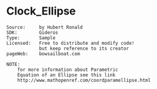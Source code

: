 Clock_Ellipse
=============

	Source:		by Hubert Ronald
	SDK:		Gideros
	Type:		Sample
	Licensed:	Free to distribute and modify code! 
				but keep reference to its creator
	pageWeb:	bowsailboat.com

	NOTE:
		for more information about Parametric
		Equation of an Ellipse see this link
		http://www.mathopenref.com/coordparamellipse.html

